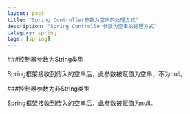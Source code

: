 ```yaml
---
layout: post
title: "Spring Controller参数为空串的处理方式"
description: "Spring Controller参数为空串的处理方式"
category: spring 
tags: [spring]
---
```


###控制器参数为String类型

Spring框架接收到传入的空串后，此参数被赋值为空串，不为null。

###控制器参数为非String类型

Spring框架接收到传入的空串后，此参数被赋值为null。